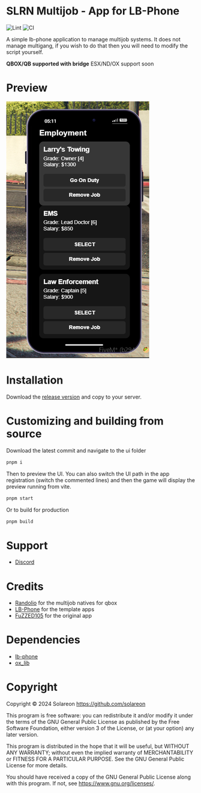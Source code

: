 # SLRN Multijob - App for LB-Phone
![Lint](https://github.com/solareon/slrn_multijob/actions/workflows/lint.yml/badge.svg)
![CI](https://github.com/solareon/slrn_multijob/actions/workflows/ci.yml/badge.svg)

A simple lb-phone application to manage multijob systems. It does not manage multigang, if you wish to do that then you will need to modify the script yourself.

**QBOX/QB supported with bridge**
ESX/ND/OX support soon

# Preview
![image](.github/assets/slrn_multijob.png)

# Installation
Download the [release version](https://github.com/solareon/slrn_groups/releases) and copy to your server.

# Customizing and building from source
Download the latest commit and navigate to the ui folder
```bash copy
pnpm i
```
Then to preview the UI. You can also switch the UI path in the app registration (switch the commented lines) and then the game will display the preview running from vite.
```bash copy
pnpm start
```
Or to build for production
```bash copy
pnpm build
```

# Support
- [Discord](https://discord.gg/TZFBBHvG6E)

# Credits
- [Randolio](https://github.com/Randolio/randol_multijob) for the multijob natives for qbox
- [LB-Phone](https://github.com/lbphone/lb-phone-app-template) for the template apps
- [FuZZED105](https://github.com/FuZZED105/fzd_multijob) for the original app

# Dependencies
- [lb-phone](https://lbphone.com/)
- [ox_lib](https://github.com/overextended/ox_lib)

# Copyright

Copyright © 2024 Solareon <https://github.com/solareon>

This program is free software: you can redistribute it and/or modify it under the terms of the GNU General Public License as published by the Free Software Foundation, either version 3 of the License, or (at your option) any later version.

This program is distributed in the hope that it will be useful, but WITHOUT ANY WARRANTY; without even the implied warranty of MERCHANTABILITY or FITNESS FOR A PARTICULAR PURPOSE. See the GNU General Public License for more details.

You should have received a copy of the GNU General Public License along with this program. If not, see <https://www.gnu.org/licenses/>.
